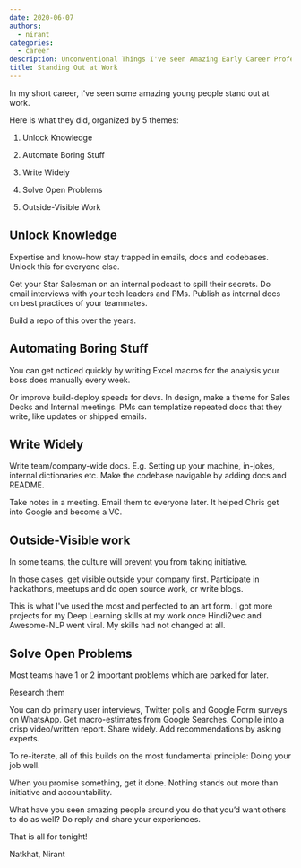 ```yaml
---
date: 2020-06-07
authors:
  - nirant
categories:
  - career
description: Unconventional Things I've seen Amazing Early Career Professionals Do
title: Standing Out at Work
---
```


In my short career, I've seen some amazing young people stand out at work. 

Here is what they did, organized by 5 themes: 

1.   Unlock Knowledge 

2.    Automate Boring Stuff

3.    Write Widely

4.    Solve Open Problems

5.    Outside-Visible Work

## Unlock Knowledge 

Expertise and know-how stay trapped in emails, docs and codebases. Unlock this for everyone else. 

Get your Star Salesman on an internal podcast to spill their secrets. Do email interviews with your tech leaders and PMs. Publish as internal docs on best practices of your teammates.

Build a repo of this over the years.

## Automating Boring Stuff

You can get noticed quickly by writing Excel macros for the analysis your boss does manually every week. 

Or improve build-deploy speeds for devs. In design, make a theme for Sales Decks and Internal meetings. PMs can templatize repeated docs that they write, like updates or shipped emails.

## Write Widely

Write team/company-wide docs. E.g. Setting up your machine, in-jokes, internal dictionaries etc. Make the codebase navigable by adding docs and README. 

Take notes in a meeting. Email them to everyone later. It helped Chris get into Google and become a VC.

## Outside-Visible work

In some teams, the culture will prevent you from taking initiative.

In those cases, get visible outside your company first. Participate in hackathons, meetups and do open source work, or write blogs. 

This is what I've used the most and perfected to an art form. I got more projects for my Deep Learning skills at my work once Hindi2vec and Awesome-NLP went viral. My skills had not changed at all.

## Solve Open Problems

Most teams have 1 or 2 important problems which are parked for later. 

Research them

You can do primary user interviews, Twitter polls and Google Form surveys on WhatsApp. Get macro-estimates from Google Searches. Compile into a crisp video/written report. Share widely. Add recommendations by asking experts.


To re-iterate, all of this builds on the most fundamental principle: Doing your job well. 

When you promise something, get it done. Nothing stands out more than initiative and accountability.

What have you seen amazing people around you do that you’d want others to do as well? Do reply and share your experiences.

That is all for tonight!

Natkhat,
Nirant